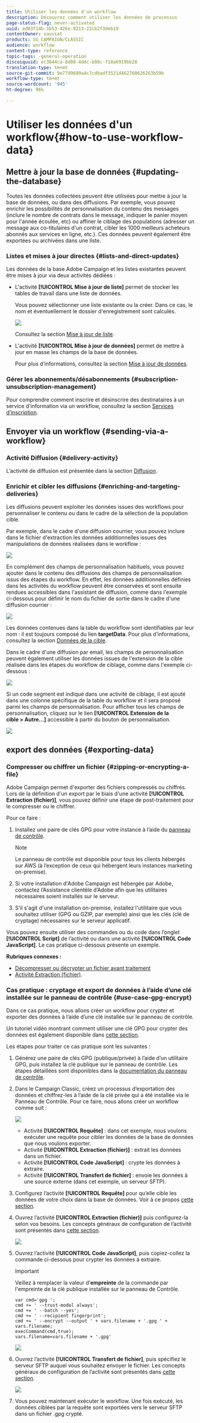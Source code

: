 ```yaml
---
title: Utiliser les données d'un workflow
description: Découvrez comment utiliser les données de processus
page-status-flag: never-activated
uuid: ed03f14b-1b53-426e-9213-22cb2f3deb19
contentOwner: sauviat
products: SG_CAMPAIGN/CLASSIC
audience: workflow
content-type: reference
topic-tags: -general-operation
discoiquuid: ec3844ca-8d80-4ddc-b08c-f18a6919bb28
translation-type: tm+mt
source-git-commit: 9e7799689a4c7cdbadf3521d462760626263b59b
workflow-type: tm+mt
source-wordcount: '945'
ht-degree: 96%

---
```



# Utiliser les données d&#39;un workflow{#how-to-use-workflow-data}

## Mettre à jour la base de données {#updating-the-database}

Toutes les données collectées peuvent être utilisées pour mettre à jour la base de données, ou dans des diffusions. Par exemple, vous pouvez enrichir les possibilités de personnalisation du contenu des messages (inclure le nombre de contrats dans le message, indiquer le panier moyen pour l&#39;année écoulée, etc) ou affiner le ciblage des populations (adresser un message aux co-titulaires d&#39;un contrat, cibler les 1000 meilleurs acheteurs abonnés aux services en ligne, etc.). Ces données peuvent également être exportées ou archivées dans une liste.

### Listes et mises à jour directes {#lists-and-direct-updates}

Les données de la base Adobe Campaign et les listes existantes peuvent être mises à jour via deux activités dédiées :

* L&#39;activité **[!UICONTROL Mise à jour de liste]** permet de stocker les tables de travail dans une liste de données.

   Vous pouvez sélectionner une liste existante ou la créer. Dans ce cas, le nom et éventuellement le dossier d&#39;enregistrement sont calculés.

   ![](assets/s_user_create_list.png)

   Consultez la section [Mise à jour de liste](../../workflow/using/list-update.md).

* L&#39;activité **[!UICONTROL Mise à jour de données]** permet de mettre à jour en masse les champs de la base de données.

   Pour plus d’informations, consultez la section [Mise à jour de données](../../workflow/using/update-data.md).

### Gérer les abonnements/désabonnements {#subscription-unsubscription-management}

Pour comprendre comment inscrire et désinscrire des destinataires à un service d&#39;information via un workflow, consultez la section [Services d’inscription](../../workflow/using/subscription-services.md).

## Envoyer via un workflow {#sending-via-a-workflow}

### Activité Diffusion {#delivery-activity}

L’activité de diffusion est présentée dans la section [Diffusion](../../workflow/using/delivery.md).

### Enrichir et cibler les diffusions {#enriching-and-targeting-deliveries}

Les diffusions peuvent exploiter les données issues des workflows pour personnaliser le contenu ou dans le cadre de la sélection de la population cible.

Par exemple, dans le cadre d&#39;une diffusion courrier, vous pouvez inclure dans le fichier d&#39;extraction les données additionnelles issues des manipulations de données réalisées dans le workflow :

![](assets/s_advuser_add_data_postal_mail.png)

En complément des champs de personnalisation habituels, vous pouvez ajouter dans le contenu des diffusions des champs de personnalisation issus des étapes du workflow. En effet, les données additionnelles définies dans les activités du workflow peuvent être conservées et sont ensuite rendues accessibles dans l&#39;assistant de diffusion, comme dans l&#39;exemple ci-dessous pour définir le nom du fichier de sortie dans le cadre d&#39;une diffusion courrier :

![](assets/s_advuser_using_additional_data.png)

Les données contenues dans la table du workflow sont identifiables par leur nom : il est toujours composé du lien **targetData**. Pour plus d’informations, consultez la section [Données de la cible](../../workflow/using/data-life-cycle.md#target-data).

Dans le cadre d&#39;une diffusion par email, les champs de personnalisation peuvent également utiliser les données issues de l&#39;extension de la cible réalisée dans les étapes du workflow de ciblage, comme dans l&#39;exemple ci-dessous :

![](assets/s_advuser_add_data_email.png)

Si un code segment est indiqué dans une activité de ciblage, il est ajouté dans une colonne spécifique de la table du workflow et il sera proposé parmi les champs de personnalisation. Pour afficher tous les champs de personnalisation, cliquez sur le lien **[!UICONTROL Extension de la cible > Autre...]** accessible à partir du bouton de personnalisation.

![](assets/s_advuser_segment_code_select.png)

## export des données {#exporting-data}

### Compresser ou chiffrer un fichier {#zipping-or-encrypting-a-file}

Adobe Campaign permet d&#39;exporter des fichiers compressés ou chiffrés. Lors de la définition d&#39;un export par le biais d&#39;une activité **[!UICONTROL Extraction (fichier)]**, vous pouvez définir une étape de post-traitement pour le compresser ou le chiffrer.

Pour ce faire :

1. Installez une paire de clés GPG pour votre instance à l’aide du [panneau de contrôle](https://docs.adobe.com/content/help/fr-FR/control-panel/using/instances-settings/gpg-keys-management.html#encrypting-data).

   >[!NOTE]
   >
   >Le panneau de contrôle est disponible pour tous les clients hébergés sur AWS (à l’exception de ceux qui hébergent leurs instances marketing on-premise).

1. Si votre installation d&#39;Adobe Campaign est hébergée par Adobe, contactez l’Assistance clientèle d’Adobe afin que les utilitaires nécessaires soient installés sur le serveur.
1. S&#39;il s&#39;agit d&#39;une installation on-premise, installez l&#39;utilitaire que vous souhaitez utiliser (GPG ou GZIP, par exemple) ainsi que les clés (clé de cryptage) nécessaires sur le serveur applicatif.

Vous pouvez ensuite utiliser des commandes ou du code dans l’onglet **[!UICONTROL Script]** de l’activité ou dans une activité **[!UICONTROL Code JavaScript]**. Le cas pratique ci-dessous présente un exemple.

**Rubriques connexes :**

* [Décompresser ou décrypter un fichier avant traitement](../../workflow/using/importing-data.md#unzipping-or-decrypting-a-file-before-processing)
* [Activité Extraction (fichier)](../../workflow/using/extraction--file-.md).

### Cas pratique : cryptage et export de données à l’aide d’une clé installée sur le panneau de contrôle {#use-case-gpg-encrypt}

Dans ce cas pratique, nous allons créer un workflow pour crypter et exporter des données à l’aide d’une clé installée sur le panneau de contrôle.

Un tutoriel vidéo montrant comment utiliser une clé GPG pour crypter des données est également disponible dans [cette section](https://docs.adobe.com/content/help/fr-FR/campaign-classic-learn/tutorials/administrating/control-panel-acc/gpg-key-management/using-a-gpg-key-to-encrypt-data.html).

Les étapes pour traiter ce cas pratique sont les suivantes :

1. Générez une paire de clés GPG (publique/privée) à l’aide d’un utilitaire GPG, puis installez la clé publique sur le panneau de contrôle. Les étapes détaillées sont disponibles dans la [documentation du panneau de contrôle](https://docs.adobe.com/content/help/fr-FR/control-panel/using/instances-settings/gpg-keys-management.html#encrypting-data).

1. Dans le Campaign Classic, créez un processus d’exportation des données et chiffrez-les à l’aide de la clé privée qui a été installée via le Panneau de Contrôle. Pour ce faire, nous allons créer un workflow comme suit :

   ![](assets/gpg-workflow-encrypt.png)

   * Activité **[!UICONTROL Requête]** : dans cet exemple, nous voulons exécuter une requête pour cibler les données de la base de données que nous voulons exporter.
   * Activité **[!UICONTROL Extraction (fichier)]** : extrait les données dans un fichier.
   * Activité **[!UICONTROL Code JavaScript]** : crypte les données à extraire.
   * Activité **[!UICONTROL Transfert de fichier]** : envoie les données à une source externe (dans cet exemple, un serveur SFTP).

1. Configurez l’activité **[!UICONTROL Requête]** pour qu’elle cible les données de votre choix dans la base de données. Voir à ce propos [cette section](../../workflow/using/query.md).

1. Ouvrez l’activité **[!UICONTROL Extraction (fichier)]** puis configurez-la selon vos besoins. Les concepts généraux de configuration de l’activité sont présentés dans [cette section](../../workflow/using/extraction--file-.md).

   ![](assets/gpg-data-extraction.png)

1. Ouvrez l’activité **[!UICONTROL Code JavaScript]**, puis copiez-collez la commande ci-dessous pour crypter les données à extraire.

   >[!IMPORTANT]
   >
   >Veillez à remplacer la valeur d’**empreinte** de la commande par l&#39;empreinte de la clé publique installée sur le panneau de Contrôle.

   ```
   var cmd='gpg ';
   cmd += ' --trust-model always';
   cmd += ' --batch --yes';
   cmd += ' --recipient fingerprint';
   cmd += ' --encrypt --output ' + vars.filename + '.gpg ' + vars.filename;
   execCommand(cmd,true);
   vars.filename=vars.filename + '.gpg'
   ```

   ![](assets/gpg-script.png)

1. Ouvrez l’activité **[!UICONTROL Transfert de fichier]**, puis spécifiez le serveur SFTP auquel vous souhaitez envoyer le fichier. Les concepts généraux de configuration de l’activité sont présentés dans [cette section](../../workflow/using/file-transfer.md).

   ![](assets/gpg-file-transfer.png)

1. Vous pouvez maintenant exécuter le workflow. Une fois exécuté, les données ciblées par la requête sont exportées vers le serveur SFTP dans un fichier .gpg crypté.

